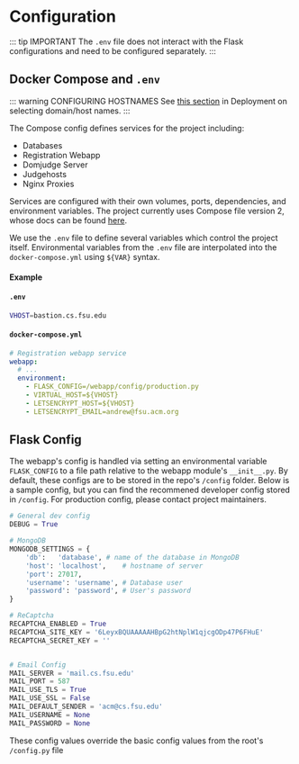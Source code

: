 # Configuration

::: tip IMPORTANT
The `.env` file does not interact with the Flask configurations and need to be configured separately.
:::

## Docker Compose and `.env`

::: warning CONFIGURING HOSTNAMES
See [this section](/guide/deployment.html#domains-and-subdomains) in Deployment on selecting domain/host names.
:::

The Compose config defines services for the project including:

  - Databases
  - Registration Webapp
  - Domjudge Server
  - Judgehosts
  - Nginx Proxies

Services are configured with their own volumes, ports, dependencies, and environment variables. The project currently uses Compose file version 2, whose docs can be found [here](https://docs.docker.com/compose/compose-file/compose-file-v2/).

We use the `.env` file to define several variables which control the project itself. Environmental variables from the `.env` file are interpolated into the 	`docker-compose.yml` using `${VAR}` syntax.

#### Example
#### `.env`
``` bash
VHOST=bastion.cs.fsu.edu
```
#### `docker-compose.yml`
``` yaml
# Registration webapp service
webapp:
  # ...
  environment:
    - FLASK_CONFIG=/webapp/config/production.py
    - VIRTUAL_HOST=${VHOST}
    - LETSENCRYPT_HOST=${VHOST}
    - LETSENCRYPT_EMAIL=andrew@fsu.acm.org
```



## Flask Config

The webapp's config is handled via setting an environmental variable `FLASK_CONFIG` to a file path relative to the webapp module's `__init__.py`. By default, these configs are to be stored in the repo's `/config` folder. Below is a sample config, but you can find the recommened developer config stored in `/config`. For production config, please contact project maintainers.

``` python
# General dev config
DEBUG = True

# MongoDB
MONGODB_SETTINGS = {
	'db':   'database',	# name of the database in MongoDB
	'host': 'localhost', 	# hostname of server
	'port': 27017,
    'username': 'username',	# Database user
    'password': 'password',	# User's password
}

# ReCaptcha
RECAPTCHA_ENABLED = True
RECAPTCHA_SITE_KEY = '6LeyxBQUAAAAAHBpG2htNplW1qjcgODp47P6FHuE'
RECAPTCHA_SECRET_KEY = ''


# Email Config
MAIL_SERVER = 'mail.cs.fsu.edu'
MAIL_PORT = 587
MAIL_USE_TLS = True
MAIL_USE_SSL = False
MAIL_DEFAULT_SENDER = 'acm@cs.fsu.edu'
MAIL_USERNAME = None
MAIL_PASSWORD = None

```

These config values override the basic config values from the root's
`/config.py` file
